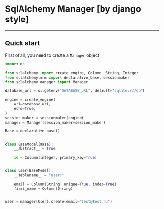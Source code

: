 # SqlAlchemy Manager [by django style]

---

## Quick start

First of all, you need to create a `Manager` object

```python
import os

from sqlalchemy import create_engine, Column, String, Integer
from sqlalchemy.orm import declarative_base, sessionmaker
from sqlalchemy_manager import Manager

database_url = os.getenv("DATABASE_URL", default="sqlite:///db")

engine = create_engine(
    url=database_url,
    echo=True,
)
session_maker = sessionmaker(engine)
manager = Manager(session_maker=session_maker)

Base = declarative_base()


class BaseModel(Base):
    __abstract__ = True

    id = Column(Integer, primary_key=True)


class User(BaseModel):
    __tablename__ = "users"

    email = Column(String, unique=True, index=True)
    first_name = Column(String)


user = manager(User).create(email="test@test.ru")

```
